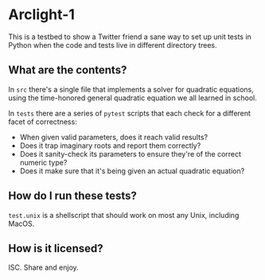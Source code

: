 # Arclight-1

This is a testbed to show a Twitter friend a sane way to set up unit tests in Python when the code and tests live in different directory trees.

## What are the contents?

In `src` there's a single file that implements a solver for quadratic equations, using the time-honored general quadratic equation we all learned in school.

In `tests` there are a series of `pytest` scripts that each check for a different facet of correctness:

* When given valid parameters, does it reach valid results?
* Does it trap imaginary roots and report them correctly?
* Does it sanity-check its parameters to ensure they're of the correct numeric type?
* Does it make sure that it's being given an actual quadratic equation?

## How do I run these tests?

`test.unix` is a shellscript that should work on most any Unix, including MacOS.

## How is it licensed?

ISC.  Share and enjoy.
